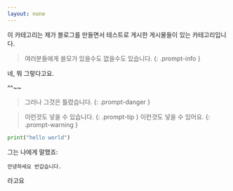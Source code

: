 ```yaml
---
layout: none
---
```



이 카테고리는 제가 블로그를 만들면서 테스트로 게시한 게시물들이 있는 카테고리입니다.

> 여러분들에게 쓸모가 있을수도 없을수도 있습니다.
{: .prompt-info }

네, 뭐 그렇다고요.

^^~~

> 그러나 그것은 틀렸습니다.
{: .prompt-danger }

> 이런것도 넣을 수 있습니다.
{: .prompt-tip }
> 이런것도 넣을 수 있어요.
{: .prompt-warning }

```python
print("hello world")

```

그는 나에게 말했죠:

    안녕하세요 반갑습니다.

라고요